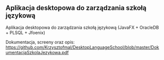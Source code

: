 ## Aplikacja desktopowa do zarządzania szkołą językową

Aplikacja desktopowa do zarządzania szkołą językową (JavaFX + OracleDB + PLSQL + Jfoenix)

Dokumentacja, screeny oraz opis:
https://github.com/Krzysztofmal/DesktopLanguageSchool/blob/master/DokumentacjaSzkolaJezykowa.pdf
